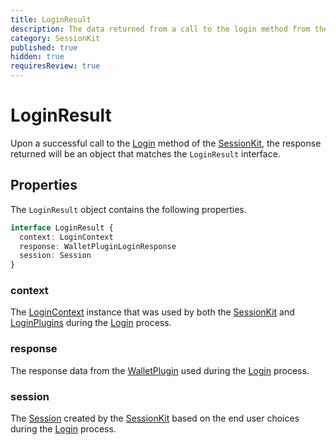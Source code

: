 ```yaml
---
title: LoginResult
description: The data returned from a call to the login method from the Session Kit
category: SessionKit
published: true
hidden: true
requiresReview: true
---
```


# LoginResult

Upon a successful call to the [Login](/docs/session-kit/login) method of the [SessionKit](/docs/session-kit/session-kit-factory), the response returned will be an object that matches the `LoginResult` interface.

## Properties

The `LoginResult` object contains the following properties.

```ts
interface LoginResult {
  context: LoginContext
  response: WalletPluginLoginResponse
  session: Session
}
```

### context

The [LoginContext](/docs/session-kit/login-context) instance that was used by both the [SessionKit](/docs/session-kit/session-kit-factory) and [LoginPlugins](/docs/session-kit/plugin-login) during the [Login](/docs/session-kit/login) process.

### response

The response data from the [WalletPlugin](/docs/session-kit/plugin-wallet) used during the [Login](/docs/session-kit/login) process.

### session

The [Session](/docs/session-kit/session) created by the [SessionKit](/docs/session-kit/session-kit-factory) based on the end user choices during the [Login](/docs/session-kit/login) process.
